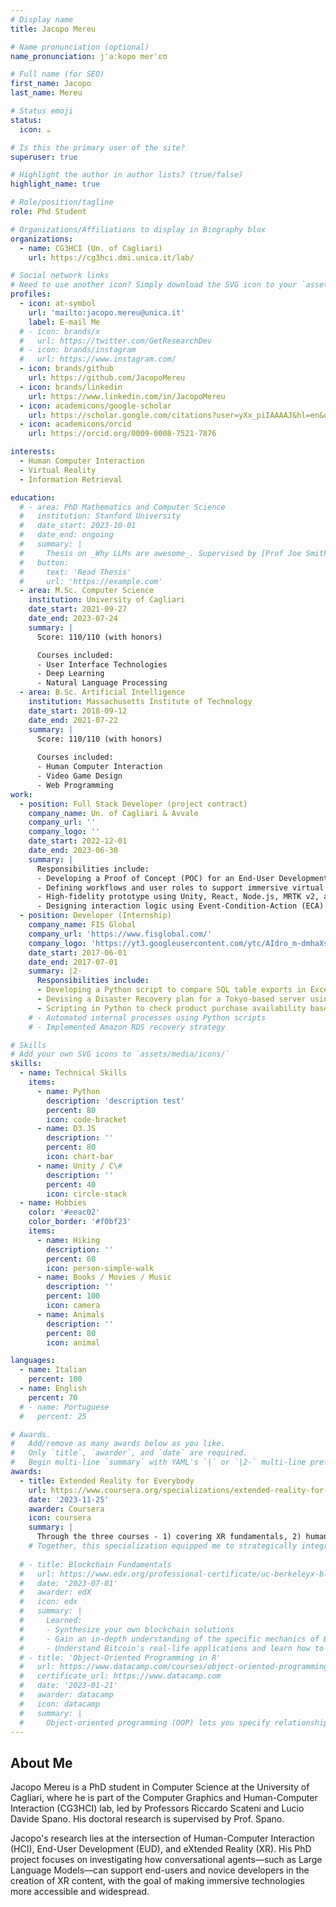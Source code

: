 ```yaml
---
# Display name
title: Jacopo Mereu

# Name pronunciation (optional)
name_pronunciation: jˈaːkopo merˈɛʊ

# Full name (for SEO)
first_name: Jacopo
last_name: Mereu

# Status emoji
status:
  icon: ☕️

# Is this the primary user of the site?
superuser: true

# Highlight the author in author lists? (true/false)
highlight_name: true

# Role/position/tagline
role: Phd Student

# Organizations/Affiliations to display in Biography blox
organizations:
  - name: CG3HCI (Un. of Cagliari)
    url: https://cg3hci.dmi.unica.it/lab/

# Social network links
# Need to use another icon? Simply download the SVG icon to your `assets/media/icons/` folder.
profiles:
  - icon: at-symbol
    url: 'mailto:jacopo.mereu@unica.it'
    label: E-mail Me
  # - icon: brands/x
  #   url: https://twitter.com/GetResearchDev
  # - icon: brands/instagram
  #   url: https://www.instagram.com/
  - icon: brands/github
    url: https://github.com/JacopoMereu
  - icon: brands/linkedin
    url: https://www.linkedin.com/in/JacopoMereu
  - icon: academicons/google-scholar
    url: https://scholar.google.com/citations?user=yXx_piIAAAAJ&hl=en&oi=ao
  - icon: academicons/orcid
    url: https://orcid.org/0009-0008-7521-7876

interests:
  - Human Computer Interaction
  - Virtual Reality
  - Information Retrieval

education:
  # - area: PhD Mathematics and Computer Science
  #   institution: Stanford University
  #   date_start: 2023-10-01
  #   date_end: ongoing
  #   summary: |
  #     Thesis on _Why LLMs are awesome_. Supervised by [Prof Joe Smith](https://example.com). Presented papers at 5 IEEE conferences with the contributions being published in 2 Springer journals.
  #   button:
  #     text: 'Read Thesis'
  #     url: 'https://example.com'
  - area: M.Sc. Computer Science
    institution: University of Cagliari
    date_start: 2021-09-27
    date_end: 2023-07-24
    summary: |
      Score: 110/110 (with honors)

      Courses included:
      - User Interface Technologies
      - Deep Learning
      - Natural Language Processing
  - area: B.Sc. Artificial Intelligence
    institution: Massachusetts Institute of Technology
    date_start: 2018-09-12
    date_end: 2021-07-22
    summary: |
      Score: 110/110 (with honors)
      
      Courses included:
      - Human Computer Interaction
      - Video Game Design
      - Web Programming
work:
  - position: Full Stack Developer (project contract) 
    company_name: Un. of Cagliari & Avvale
    company_url: ''
    company_logo: ''
    date_start: 2022-12-01
    date_end: 2023-06-30
    summary: |
      Responsibilities include:
      - Developing a Proof of Concept (POC) for an End-User Development (EUD) tool for visual merchandising in virtual environments
      - Defining workflows and user roles to support immersive virtual experience design
      - High-fidelity prototype using Unity, React, Node.js, MRTK v2, and ECARules4All
      - Designing interaction logic using Event-Condition-Action (ECA) rules written in natural language
  - position: Developer (Internship)
    company_name: FIS Global
    company_url: 'https://www.fisglobal.com/'
    company_logo: 'https://yt3.googleusercontent.com/ytc/AIdro_m-dmhaXsmxBqi4nOVPXVX8ydLn1f781GsWvJ2oKG73TcA=s900-c-k-c0x00ffffff-no-rj'
    date_start: 2017-06-01
    date_end: 2017-07-01
    summary: |2-
      Responsibilities include:
      - Developing a Python script to compare SQL table exports in Excel and generate corresponding SQL transition scripts
      - Devising a Disaster Recovery plan for a Tokyo-based server using Amazon RDS
      - Scripting in Python to check product purchase availability based on local market holidays
    # - Automated internal processes using Python scripts
    # - Implemented Amazon RDS recovery strategy

# Skills
# Add your own SVG icons to `assets/media/icons/`
skills:
  - name: Technical Skills
    items:
      - name: Python
        description: 'description test'
        percent: 80
        icon: code-bracket
      - name: D3.JS
        description: ''
        percent: 80
        icon: chart-bar
      - name: Unity / C\#
        description: ''
        percent: 40
        icon: circle-stack
  - name: Hobbies
    color: '#eeac02'
    color_border: '#f0bf23'
    items:
      - name: Hiking
        description: ''
        percent: 60
        icon: person-simple-walk
      - name: Books / Movies / Music
        description: ''
        percent: 100
        icon: camera
      - name: Animals
        description: ''
        percent: 80
        icon: animal

languages:
  - name: Italian
    percent: 100
  - name: English
    percent: 70
  # - name: Portuguese
  #   percent: 25

# Awards.
#   Add/remove as many awards below as you like.
#   Only `title`, `awarder`, and `date` are required.
#   Begin multi-line `summary` with YAML's `|` or `|2-` multi-line prefix and indent 2 spaces below.
awards:
  - title: Extended Reality for Everybody
    url: https://www.coursera.org/specializations/extended-reality-for-everybody#courses
    date: '2023-11-25'
    awarder: Coursera
    icon: coursera
    summary: |
      Through the three courses - 1) covering XR fundamentals, 2) human‑centered design and prototyping, and 3) hands‑on development, I gained a comprehensive understanding of AR, VR, MR and XR technologies, including device platforms, interaction paradigms and ethical implications such as privacy, accessibility and societal impact online. I learned to apply design thinking and rapid prototyping techniques (storyboarding, wireframes, physical mockups) to evaluate and iterate immersive experiences with attention to usability and inclusion. + I also built marker‑based AR scenes and immersive VR environments using A‑Frame and Unity, always incorporating accessible design principles and privacy.
    # Together, this specialization equipped me to strategically integrate XR technologies into research, teaching or product design contexts—empowering me to prototype, critique, and implement immersive experiences thoughtfully and effectively as part of my PhD-focused work.
      
  # - title: Blockchain Fundamentals
  #   url: https://www.edx.org/professional-certificate/uc-berkeleyx-blockchain-fundamentals
  #   date: '2023-07-01'
  #   awarder: edX
  #   icon: edx
  #   summary: |
  #     Learned:
  #     - Synthesize your own blockchain solutions
  #     - Gain an in-depth understanding of the specific mechanics of Bitcoin
  #     - Understand Bitcoin's real-life applications and learn how to attack and destroy Bitcoin, Ethereum, smart contracts and Dapps, and alternatives to Bitcoin's Proof-of-Work consensus algorithm
  # - title: 'Object-Oriented Programming in R'
  #   url: https://www.datacamp.com/courses/object-oriented-programming-with-s3-and-r6-in-r
  #   certificate_url: https://www.datacamp.com
  #   date: '2023-01-21'
  #   awarder: datacamp
  #   icon: datacamp
  #   summary: |
  #     Object-oriented programming (OOP) lets you specify relationships between functions and the objects that they can act on, helping you manage complexity in your code. This is an intermediate level course, providing an introduction to OOP, using the S3 and R6 systems. S3 is a great day-to-day R programming tool that simplifies some of the functions that you write. R6 is especially useful for industry-specific analyses, working with web APIs, and building GUIs.
---
```


## About Me

Jacopo Mereu is a PhD student in Computer Science at the University of Cagliari, where he is part of the Computer Graphics and Human-Computer Interaction (CG3HCI) lab, led by Professors Riccardo Scateni and Lucio Davide Spano. His doctoral research is supervised by Prof. Spano.

Jacopo's research lies at the intersection of Human-Computer Interaction (HCI), End-User Development (EUD), and eXtended Reality (XR). His PhD project focuses on investigating how conversational agents—such as Large Language Models—can support end-users and novice developers in the creation of XR content, with the goal of making immersive technologies more accessible and widespread.
